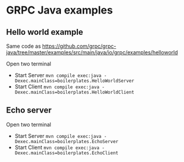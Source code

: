 # GRPC Java examples

## Hello world example

Same code as <https://github.com/grpc/grpc-java/tree/master/examples/src/main/java/io/grpc/examples/helloworld>

Open two terminal

- Start Server `mvn compile exec:java -Dexec.mainClass=boilerplates.HelloWorldServer`
- Start Client `mvn compile exec:java -Dexec.mainClass=boilerplates.HelloWorldClient`

## Echo server

Open two terminal

- Start Server `mvn compile exec:java -Dexec.mainClass=boilerplates.EchoServer`
- Start Client `mvn compile exec:java -Dexec.mainClass=boilerplates.EchoClient`